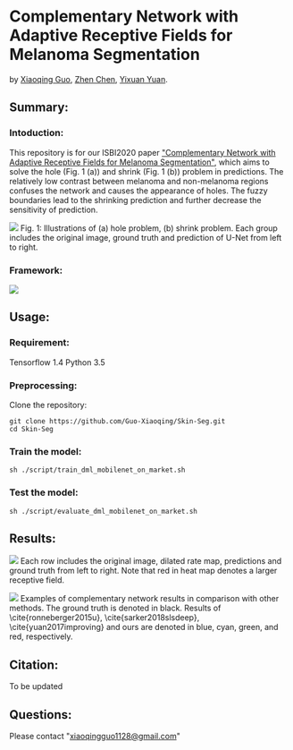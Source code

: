 # Complementary Network with Adaptive Receptive Fields for Melanoma Segmentation

by [Xiaoqing Guo](https://guo-xiaoqing.github.io/), [Zhen Chen](https://franciszchen.github.io/), [Yixuan Yuan](http://www.ee.cityu.edu.hk/~yxyuan/people/people.htm).

## Summary:
### Intoduction:
This repository is for our ISBI2020 paper ["Complementary Network with Adaptive Receptive Fields for Melanoma Segmentation"](https://pdf), which aims to solve the hole (Fig. 1 (a)) and shrink (Fig. 1 (b)) problem in predictions. The relatively low contrast between melanoma and non-melanoma regions confuses the network and causes the appearance of holes. The fuzzy boundaries lead to the shrinking prediction and further decrease the sensitivity of prediction. 


![](https://github.com/Guo-Xiaoqing/Skin-Seg/raw/master/intro_problem.png)
Fig. 1: Illustrations of (a) hole problem, (b) shrink problem. Each group includes the original image, ground truth and prediction of U-Net from left to right.

### Framework:
![](https://github.com/Guo-Xiaoqing/Skin-Seg/raw/master/framework.png)

## Usage:
### Requirement:
Tensorflow 1.4
Python 3.5

### Preprocessing:
Clone the repository:
```
git clone https://github.com/Guo-Xiaoqing/Skin-Seg.git
cd Skin-Seg
```

### Train the model: 
```
sh ./script/train_dml_mobilenet_on_market.sh
```

### Test the model: 
```
sh ./script/evaluate_dml_mobilenet_on_market.sh
```
## Results:
![](https://github.com/Guo-Xiaoqing/Skin-Seg/raw/master/result1.png)
Each row includes the original image, dilated rate map, predictions and ground truth from left to right. Note that red in heat map denotes a larger receptive field.

![](https://github.com/Guo-Xiaoqing/Skin-Seg/raw/master/result2.png)
Examples of complementary network results in comparison with other methods. The ground truth is denoted in black. Results of \cite{ronneberger2015u}, \cite{sarker2018slsdeep}, \cite{yuan2017improving} and ours are denoted in blue, cyan, green, and red, respectively.

## Citation:
To be updated

## Questions:
Please contact "xiaoqingguo1128@gmail.com" 
